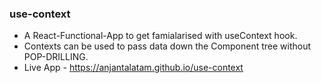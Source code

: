 ### use-context

- A React-Functional-App to get famialarised with useContext hook.
- Contexts can be used to pass data down the Component tree without POP-DRILLING.
- Live App - https://anjantalatam.github.io/use-context
